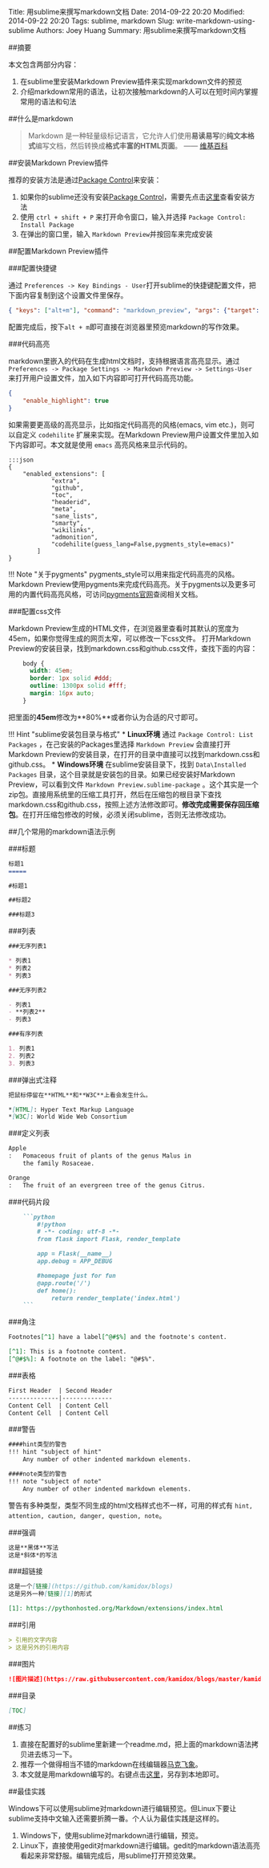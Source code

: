 Title: 用sublime来撰写markdown文档
Date: 2014-09-22 20:20
Modified: 2014-09-22 20:20
Tags: sublime, markdown
Slug: write-markdown-using-sublime
Authors: Joey Huang
Summary: 用sublime来撰写markdown文档


##摘要

本文包含两部分内容：

1. 在sublime里安装Markdown Preview插件来实现markdown文件的预览
2. 介绍markdown常用的语法，让初次接触markdown的人可以在短时间内掌握常用的语法和句法

##什么是markdown

> Markdown 是一种轻量级标记语言，它允许人们使用**易读易写**的**纯文本格式**编写文档，然后转换成**格式丰富的HTML页面**。    —— [维基百科](https://zh.wikipedia.org/wiki/Markdown)

##安装Markdown Preview插件

推荐的安装方法是通过[Package Control][2]来安装：

1. 如果你的sublime还没有安装[Package Control][2]，需要先点击[这里][2]查看安装方法
2. 使用 `ctrl + shift + P` 来打开命令窗口，输入并选择 `Package Control: Install Package`
3. 在弹出的窗口里，输入 `Markdown Preview`并按回车来完成安装

##配置Markdown Preview插件

###配置快捷键

通过 `Preferences -> Key Bindings - User`打开sublime的快捷键配置文件，把下面内容复制到这个设置文件里保存。
```json
{ "keys": ["alt+m"], "command": "markdown_preview", "args": {"target": "browser", "parser":"markdown"} }
```
配置完成后，按下`alt + m`即可直接在浏览器里预览markdown的写作效果。

###代码高亮

markdown里嵌入的代码在生成html文档时，支持根据语言高亮显示。通过 `Preferences -> Package Settings -> Markdown Preview -> Settings-User` 来打开用户设置文件，加入如下内容即可打开代码高亮功能。

```json
{
    "enable_highlight": true
}
```

如果需要更高级的高亮显示，比如指定代码高亮的风格(emacs, vim etc.)，则可以自定义 `codehilite` 扩展来实现。在Markdown Preview用户设置文件里加入如下内容即可。本文就是使用 `emacs` 高亮风格来显示代码的。

    :::json
    {
        "enabled_extensions": [
                "extra",
                "github",
                "toc",
                "headerid",
                "meta",
                "sane_lists",
                "smarty",
                "wikilinks",
                "admonition",
                "codehilite(guess_lang=False,pygments_style=emacs)"
            ]
    }

!!! Note "关于pygments"
    pygments_style可以用来指定代码高亮的风格。Markdown Preview使用pygments来完成代码高亮。关于pygments以及更多可用的内置代码高亮风格，可访问[pygments官网][4]查阅相关文档。

###配置css文件

Markdown Preview生成的HTML文件，在浏览器里查看时其默认的宽度为45em，如果你觉得生成的网页太窄，可以修改一下css文件。
打开Markdown Preview的安装目录，找到markdown.css和github.css文件，查找下面的内容：
```css
    body {
      width: 45em;
      border: 1px solid #ddd;
      outline: 1300px solid #fff;
      margin: 16px auto;
    }
```

把里面的**45em**修改为**80%**或者你认为合适的尺寸即可。

!!! Hint "sublime安装包目录与格式"
    * **Linux环境**
    通过 `Package Control: List Packages` ，在己安装的Packages里选择 `Markdown Preview` 会直接打开Markdown Preview的安装目录，在打开的目录中直接可以找到markdown.css和github.css。
    * **Windows环境**
    在sublime安装目录下，找到 `Data\Installed Packages` 目录，这个目录就是安装包的目录。如果已经安装好Markdown Preview，可以看到文件 `Markdown Preview.sublime-package` 。这个其实是一个zip包。直接用系统里的压缩工具打开，然后在压缩包的根目录下查找markdown.css和github.css，按照上述方法修改即可。**修改完成需要保存回压缩包**。在打开压缩包修改的时候，必须关闭sublime，否则无法修改成功。

##几个常用的markdown语法示例

###标题

```markdown
标题1
=====

#标题1

##标题2

###标题3
```

###列表

```markdown
###无序列表1

* 列表1
* 列表2
* 列表3

###无序列表2

- 列表1
- **列表2**
- 列表3

###有序列表

1. 列表1
2. 列表2
3. 列表3
```

###弹出式注释

```markdown
把鼠标停留在**HTML**和**W3C**上看会发生什么。

*[HTML]: Hyper Text Markup Language
*[W3C]: World Wide Web Consortium
```

###定义列表

```markdown
Apple
:   Pomaceous fruit of plants of the genus Malus in
    the family Rosaceae.

Orange
:   The fruit of an evergreen tree of the genus Citrus.
```

###代码片段

```markdown
    ```python
        #!python
        # -*- coding: utf-8 -*-
        from flask import Flask, render_template

        app = Flask(__name__)
        app.debug = APP_DEBUG

        #homepage just for fun
        @app.route('/')
        def home():
            return render_template('index.html')
    ```
```

###角注

```markdown
Footnotes[^1] have a label[^@#$%] and the footnote's content.

[^1]: This is a footnote content.
[^@#$%]: A footnote on the label: "@#$%".
```

###表格

```markdown
First Header  | Second Header
--------------|--------------
Content Cell  | Content Cell
Content Cell  | Content Cell
```

###警告

```markdown
####hint类型的警告
!!! hint "subject of hint"
    Any number of other indented markdown elements.

####note类型的警告
!!! note "subject of note"
    Any number of other indented markdown elements.
```

警告有多种类型，类型不同生成的html文档样式也不一样，可用的样式有 `hint, attention, caution, danger, question, note`。

###强调

```markdown
这是**黑体**写法
这是*斜体*的写法
```

###超链接

```markdown
这是一个[链接](https://github.com/kamidox/blogs)
这是另外一种[链接][1]的形式

[1]: https://pythonhosted.org/Markdown/extensions/index.html
```

###引用

```markdown
> 引用的文字内容
> 这是另外的引用内容
```

###图片

```markdown
![图片描述](https://raw.githubusercontent.com/kamidox/blogs/master/kamidox_icon.png)
```

###目录

```markdown
[TOC]
```

##练习

1. 直接在配置好的sublime里新建一个readme.md，把上面的markdown语法拷贝进去练习一下。
2. 推荐一个做得相当不错的markdown在线编辑器[马克飞象](http://maxiang.info/)。
3. 本文就是用markdown编写的。右键点击[这里][3]，另存到本地即可。

##最佳实践

Windows下可以使用sublime对markdown进行编辑预览。但Linux下要让sublime支持中文输入还需要折腾一番。个人认为最佳实践是这样的。

1. Windows下，使用sublime对markdown进行编辑，预览。
2. Linux下，直接使用gedit对markdown进行编辑。gedit的markdown语法高亮看起来非常舒服。编辑完成后，用sublime打开预览效果。

[1]: https://pythonhosted.org/Markdown/extensions/index.html
[2]: https://sublime.wbond.net/
[3]: https://raw.githubusercontent.com/kamidox/blogs/master/tools/write_markdown_using_sublime.md
[4]: http://pygments.org/docs/styles/
